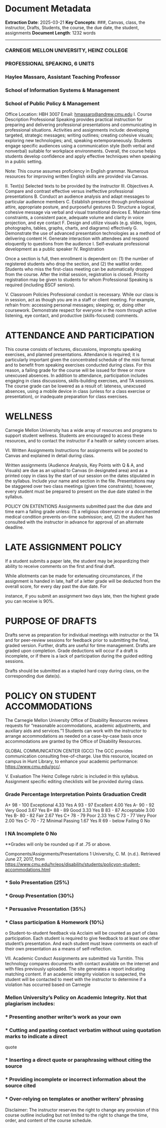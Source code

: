 # Document Metadata

**Extraction Date**: 2025-03-21
**Key Concepts**: ###, Canvas, class, the instructor, Drafts, Students, the course, the due date, the student, assignments
**Document Length**: 1232 words

---

### CARNEGIE MELLON UNIVERSITY, HEINZ COLLEGE

### PROFESSIONAL SPEAKING, 6 UNITS

### Haylee Massaro, Assistant Teaching Professor

### School of Information Systems & Management

### School of Public Policy & Management

Office Location: HBH 3007
Email: hmassaro@andrew.cmu.edu
I. Course Description
Professional Speaking provides practical instruction for preparing and delivering professional
presentations and communicating in professional situations. Activities and assignments include:
developing targeted, strategic messages; writing outlines; creating cohesive visuals; exploring
new technologies; and, speaking extemporaneously. Students engage specific audiences using a
communication style (both verbal and nonverbal) suitable for workplace environments. Overall,
the course helps students develop confidence and apply effective techniques when speaking in a
public setting.

Note: This course assumes proficiency in English grammar. Numerous resources for improving
written English skills are provided via Canvas.

II. Text(s)
Selected texts to be provided by the instructor
III. Objectives
A. Compare and contrast effective versus ineffective professional presentations
B. Conduct an audience analysis and adapt messages to particular audience members
C. Establish presence through professional attire, appropriate posture, and purposeful
gestures
D. Structure a logical, cohesive message via verbal and visual transitional devices
E. Maintain time constraints, a consistent pace, adequate volume and clarity in voice
projection, and eye contact
F. Design and utilize visuals (e.g. slides, logos, photographs, tables, graphs, charts, and
diagrams) effectively
G. Demonstrate the use of advanced presentation technologies as a method of
delivering content
H. Generate interaction with attendees and respond eloquently to questions from the
audience
I. Self-evaluate professional development as a public speaker
IV. Registration

Once a section is full, then enrollment is dependent on: (1) the number of registered students
who drop the section, and (2) the waitlist order. Students who miss the first-class meeting can be
automatically dropped from the course. After the initial session, registration is closed. Priority
registration may be given to students for whom Professional Speaking is required (including
BSCF seniors).

V. Classroom Policies
Professional conduct is necessary. While our class is in session, act as though you are in a staff
or client meeting. For example, refrain from: accessing personal messages; sleeping; or, doing
other coursework. Demonstrate respect for everyone in the room through active listening, eye
contact, and productive (skills-focused) comments.
# ATTENDANCE AND PARTICIPATION

This course consists of lectures, discussions, impromptu speaking exercises, and planned
presentations. Attendance is required; it is particularly important given the concentrated schedule
of the mini format and to benefit from speaking exercises conducted during class. For this
reason, a failing grade for the course will be issued for three or more unexcused absences. In
addition to attendance, participation includes engaging in class discussions, skills-building
exercises, and TA sessions. The course grade can be lowered as a result of: lateness, unexcused
absences, using a mobile device in class (unless for a class exercise or presentation), or
inadequate preparation for class exercises.
# WELLNESS

Carnegie Mellon University has a wide array of resources and programs to support student
wellness. Students are encouraged to access these resources, and to contact the instructor if a
health or safety concern arises.

VI. Written Assignments
Instructions for assignments will be posted to Canvas and explained in detail during class.

Written assignments (Audience Analysis, Key Points with Q & A, and Visuals) are due as an
upload to Canvas (in designated area) and as a printed copy in class by the start of our session on
the dates stipulated in the syllabus. Include your name and section in the file. Presentations may
be staggered over two class meetings (given time constraints); however, every student must be
prepared to present on the due date stated in the syllabus.

POLICY ON EXTENTIONS Assignments submitted past the due date and time earn a failing
grade unless: (1) a religious observance or a documented medical condition prevents on-time
submission; and, (2) the student has consulted with the instructor in advance for approval of an
alternate deadline.
# LATE ASSIGNMENT POLICY

If a student submits a paper late, the student may be jeopardizing their ability to receive
comments on the first and final draft.

While allotments can be made for extenuating circumstances, if the assignment is handed in late,
half of a letter grade will be deducted from the overall score, for every day past the due date. For

instance, if you submit an assignment two days late, then the highest grade you can receive is
90%.
# PURPOSE OF DRAFTS

Drafts serve as preparation for individual meetings with instructor or the TA and for peer-review
sessions for feedback prior to submitting the final, graded version. Further, drafts are useful for
time management. Drafts are graded upon completion. Grade deductions will occur if a draft is
incomplete, or if there is a lack of participation during the guided editing sessions.

Drafts should be submitted as a stapled hard copy during class, on the corresponding due date(s).
# POLICY ON STUDENT ACCOMMODATIONS

The Carnegie Mellon University Office of Disability Resources reviews requests for “reasonable
accommodations, academic adjustments, and auxiliary aids and services.”1 Students can work
with the instructor to arrange accommodations as needed on a case-by-case basis once
accommodations are granted by the Office of Disability Resources.

GLOBAL COMMUNICATION CENTER (GCC)
The GCC provides communication consulting free-of-charge. Use this resource, located on
campus in Hunt Library, to enhance your academic performance: https://www.cmu.edu/gcc/.

V. Evaluation
The Heinz College rubric is included in this syllabus. Assignment specific editing checklists will
be provided during class.
### Grade Percentage Interpretation Points Graduation Credit

A+ 98 - 100 Exceptional 4.33 Yes
A 93 - 97 Excellent 4.00 Yes
A- 90 - 92 Very Good 3.67 Yes
B+ 88 - 89 Good 3.33 Yes
B 83 - 87 Acceptable 3.00 Yes
B- 80 - 82 Fair 2.67 Yes
C+ 78 - 79 Poor 2.33 Yes
C 73 - 77 Very Poor 2.00 Yes
C- 70 - 72 Minimal Passing 1.67 Yes
R 69 - below Failing 0 No
### I NA Incomplete 0 No

**Grades will only be rounded up if at .75 or above.

Components/Assignments/Presentations
1 University, C. M. (n.d.). Retrieved June 27, 2017, from https://www.cmu.edu/hr/eos/disability/students/policyon-student-accommodations.html

### *  Solo Presentation (25%)

### *  Group Presentation (30%)

### *  Persuasive Presentation (35%)

### *  Class participation & Homework (10%)

o Student-to-student feedback via Acclaim will be counted as part of class
participation. Each student is required to give feedback to at least one other
student’s presentation. And each student must leave comments on each of their
own presentation as a means of self-reflection.

VII. Academic Conduct
Assignments are submitted via Turnitin. This technology compares documents with contact
available on the internet and with files previously uploaded. The site generates a report
indicating matching content. If an academic integrity violation is suspected, the student will be
contacted to meet with the instructor to determine if a violation has occurred based on Carnegie
### Mellon University’s Policy on Academic Integrity. Not that plagiarism includes:

### *  Presenting another writer’s work as your own

### *  Cutting and pasting contact verbatim without using quotation marks to indicate a direct

quote
### *  Inserting a direct quote or paraphrasing without citing the source

### *  Providing incomplete or incorrect information about the source cited

### *  Over-relying on templates or another writers’ phrasing

Disclaimer: The instructor reserves the right to change any provision of this course outline
including but not limited to the right to change the time, order, and content of the course
schedule.

